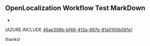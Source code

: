 ## OpenLocalization Workflow Test MarkDown
* 

[AZURE.INCLUDE [46ae308b-bf46-412a-987e-81a0100b091e](calleeMd1.md)]

 
thanks!